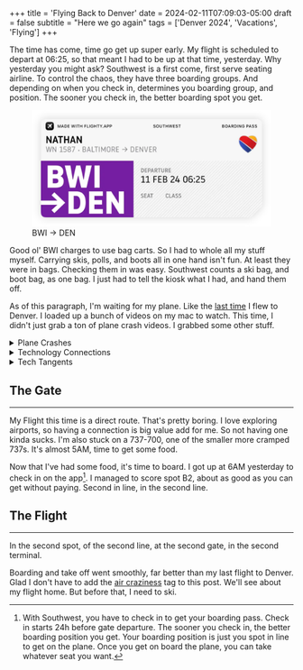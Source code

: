 +++
title = 'Flying Back to Denver'
date = 2024-02-11T07:09:03-05:00
draft = false
subtitle = "Here we go again"
tags = ['Denver 2024', 'Vacations', 'Flying']
+++

The time has come, time go get up super early. My flight is scheduled to depart at 06:25, so that meant I had to be up at that time, yesterday. Why yesterday you might ask? Southwest is a first come, first serve seating airline. To control the chaos, they have three boarding groups. And depending on when you check in, determines you boarding group, and position. The sooner you check in, the better boarding spot you get.

<figure>
	<img src='fig1.webp'/>
	<figcaption>BWI -> DEN</figcaption>
</figure>

Good ol' BWI charges to use bag carts. So I had to whole all my stuff myself. Carrying skis, polls, and boots all in one hand isn't fun. At least they were in bags. Checking them in was easy. Southwest counts a ski bag, and boot bag, as one bag. I just had to tell the kiosk what I had, and hand them off.

As of this paragraph, I'm waiting for my plane. Like the [last time](/posts/flight-update-3/) I flew to Denver. I loaded up a bunch of videos on my mac to watch. This time, I didn't just grab a ton of plane crash videos. I grabbed some other stuff.

<details><summary>Plane Crashes</summary>

```
BURSTING into flames seconds after takeoff - British Airways 268.mp4
Crashing SECONDS after Takeoff?! Singapore 006.mp4
Did Flight 1713 Pilots Miss a Crucial Step Before Takeoff?.mp4
HORRIFYING - all 4 engines FAILED! | British Airways flight 9.mp4
Two engines FALL OFF Boeing 747 moments after takeoff | El Al 1862.mp4
WHAT caused the WORST single air crash in history?? | Japan Air 123.mp4
What Netflix got WRONG - Malaysian Flight 370.mp4
What REALLY happened Korean Flight 007??.mp4
```

</details>
<details><summary>Technology Connections</summary>

```
1970's Camera Tech- How they showed you what settings to use.mp4
Flash photography used to be pretty wild.mp4
Movies made sound with a light bulb- Sound-on-film.mp4
Personal "air conditioners" aren't what they seem.mp4
Photoelectric light controls are weirder than they seem.mp4
The correcting feature of typewriters is not what I thought.mp4
This goofy fridge has a really clever design. It's also kinda terrible..mp4
```

</details>
<details><summary>Tech Tangents</summary>

```
1980 Terminal with Linux - TeleVideo 950.mp4
An Apple --- That "Just Works?".mp4
DECtalk DTC01 - 1984 Speech Synthesizer.mp4
Forgotten Before Zune - Microsoft Portable Media Center.mp4
Installing FreeDOS for 8086 on an IBM 5150.mp4
Origins of the 3.5in Floppy Disk.mp4
Printing From the Past - HP 2671G Thermal Printer.mp4
USB to ISA Card Surrounded by Issues But Still Works Well.mp4
```

</details>

## The Gate
<hr>

My Flight this time is a direct route. That's pretty boring. I love exploring airports, so having a connection is big value add for me. So not having one kinda sucks. I'm also stuck on a 737-700, one of the smaller more cramped 737s. It's almost 5AM, time to get some food.

Now that I've had some food, it's time to board. I got up at 6AM yesterday to check in on the app[^1]. I managed to score spot B2, about as good as you can get without paying. Second in line, in the second line.

## The Flight
<hr>

In the second spot, of the second line, at the second gate, in the second terminal.

Boarding and take off went smoothly, far better than my last flight to Denver. Glad I don't have to add the [air craziness](/tags/air-crazyness/) tag to this post. We'll see about my flight home. But before that, I need to ski.

[^1]: With Southwest, you have to check in to get your boarding pass. Check in starts 24h before gate departure. The sooner you check in, the better boarding position you get. Your boarding position is just you spot in line to get on the plane. Once you get on board the plane, you can take whatever seat you want.

